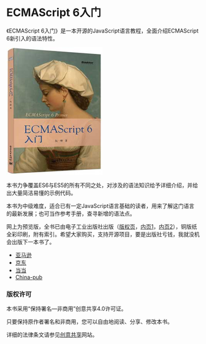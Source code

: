 # ECMAScript 6入门

《ECMAScript 6入门》是一本开源的JavaScript语言教程，全面介绍ECMAScript 6新引入的语法特性。

[![cover](images/cover_thumbnail.jpg)](images/cover.jpg)

本书力争覆盖ES6与ES5的所有不同之处，对涉及的语法知识给予详细介绍，并给出大量简洁易懂的示例代码。

本书为中级难度，适合已有一定JavaScript语言基础的读者，用来了解这门语言的最新发展；也可当作参考手册，查寻新增的语法点。

网上为预览版，全书已由电子工业出版社出版（[版权页](images/copyright.png)，[内页1](images/page1.png)，[内页2](images/page2.png)），铜版纸全彩印刷，附有索引。希望大家购买，支持开源项目，要是出版社亏钱，我就没机会出版下一本书了。

- [亚马逊](http://www.amazon.cn/%E5%9B%BE%E4%B9%A6/dp/B00MQKRLD6/)
- [京东](http://item.jd.com/11526272.html)
- [当当](http://product.dangdang.com/23546442.html)
- [China-pub](http://product.china-pub.com/4284817)

### 版权许可

本书采用“保持署名—非商用”创意共享4.0许可证。

只要保持原作者署名和非商用，您可以自由地阅读、分享、修改本书。

详细的法律条文请参见[创意共享](http://creativecommons.org/licenses/by-nc/4.0/)网站。
